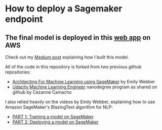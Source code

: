 # How to deploy a Sagemaker endpoint

## The final model is deployed in this [web app](http://blazing-text-dbpedia.s3-website.us-east-2.amazonaws.com/) on AWS

Check out my [Medium post](https://medium.com/@austinlasseter/deploy-an-nlp-classification-model-with-amazon-sagemaker-and-lambda-cd5ea6339781) explaining how I built this model.




All of the code in this repository is forked from two previous github repositories:
* [Architecting For Machine Learning using SageMaker](https://github.com/aws-samples/amazon-sagemaker-architecting-for-ml) by Emily Webber
* [Udacity Machine Learning Engineer](https://github.com/udacity/sagemaker-deployment) nanodegree program as shared on github by Cezanne Camacho

I also relied heavily on the videos by Emily Webber, explaining how to use Amazon SageMaker's BlazingText algorithm for NLP:
* [PART 1: Training a model on SageMaker](https://www.youtube.com/watch?v=uQc8Itd4UTs&list=PLhr1KZpdzukcOr_6j_zmSrvYnLUtgqsZz&index=1)
* [PART 2: Deploying a model on SageMaker](https://www.youtube.com/watch?v=KFuc2KWrTHs&list=PLhr1KZpdzukcOr_6j_zmSrvYnLUtgqsZz&index=5)
